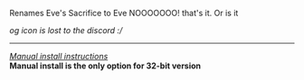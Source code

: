 Renames Eve's Sacrifice to Eve NOOOOOOO! that's it. Or is it

*og icon is lost to the discord :/*

---
[*Manual install instructions*](https://github.com/Neoshrimp/ChronoArk-gameplay-plugins#installation)  
**Manual install is the only option for 32-bit version**
